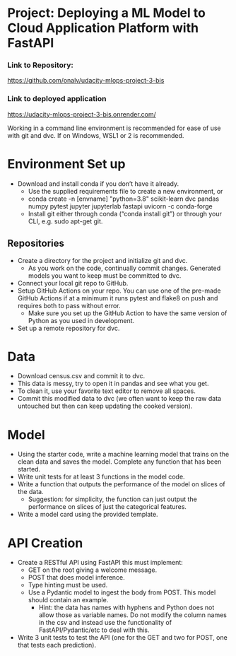 # Project: Deploying a ML Model to Cloud Application Platform with FastAPI

### Link to Repository:

https://github.com/onalv/udacity-mlops-project-3-bis

### Link to deployed application

https://udacity-mlops-project-3-bis.onrender.com/

Working in a command line environment is recommended for ease of use with git and dvc. If on Windows, WSL1 or 2 is recommended.

# Environment Set up

- Download and install conda if you don’t have it already.
  - Use the supplied requirements file to create a new environment, or
  - conda create -n [envname] "python=3.8" scikit-learn dvc pandas numpy pytest jupyter jupyterlab fastapi uvicorn -c conda-forge
  - Install git either through conda (“conda install git”) or through your CLI, e.g. sudo apt-get git.

## Repositories

- Create a directory for the project and initialize git and dvc.
  - As you work on the code, continually commit changes. Generated models you want to keep must be committed to dvc.
- Connect your local git repo to GitHub.
- Setup GitHub Actions on your repo. You can use one of the pre-made GitHub Actions if at a minimum it runs pytest and flake8 on push and requires both to pass without error.
  - Make sure you set up the GitHub Action to have the same version of Python as you used in development.
- Set up a remote repository for dvc.

# Data

- Download census.csv and commit it to dvc.
- This data is messy, try to open it in pandas and see what you get.
- To clean it, use your favorite text editor to remove all spaces.
- Commit this modified data to dvc (we often want to keep the raw data untouched but then can keep updating the cooked version).

# Model

- Using the starter code, write a machine learning model that trains on the clean data and saves the model. Complete any function that has been started.
- Write unit tests for at least 3 functions in the model code.
- Write a function that outputs the performance of the model on slices of the data.
  - Suggestion: for simplicity, the function can just output the performance on slices of just the categorical features.
- Write a model card using the provided template.

# API Creation

- Create a RESTful API using FastAPI this must implement:
  - GET on the root giving a welcome message.
  - POST that does model inference.
  - Type hinting must be used.
  - Use a Pydantic model to ingest the body from POST. This model should contain an example.
    - Hint: the data has names with hyphens and Python does not allow those as variable names. Do not modify the column names in the csv and instead use the functionality of FastAPI/Pydantic/etc to deal with this.
- Write 3 unit tests to test the API (one for the GET and two for POST, one that tests each prediction).
